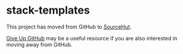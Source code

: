 # stack-templates

This project has moved from GitHub to
[SourceHut](https://git.sr.ht/~jship/stack-templates).

[Give Up GitHub](https://GiveUpGitHub.org) may be a useful resource if
you are also interested in moving away from GitHub.
